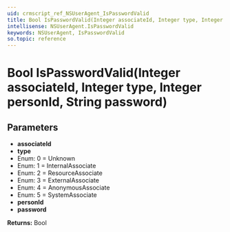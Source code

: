 ```yaml
---
uid: crmscript_ref_NSUserAgent_IsPasswordValid
title: Bool IsPasswordValid(Integer associateId, Integer type, Integer personId, String password)
intellisense: NSUserAgent.IsPasswordValid
keywords: NSUserAgent, IsPasswordValid
so.topic: reference
---
```


# Bool IsPasswordValid(Integer associateId, Integer type, Integer personId, String password)

## Parameters

* **associateId** 
* **type** 
* Enum: 0 = Unknown 
* Enum: 1 = InternalAssociate 
* Enum: 2 = ResourceAssociate 
* Enum: 3 = ExternalAssociate 
* Enum: 4 = AnonymousAssociate 
* Enum: 5 = SystemAssociate 
* **personId** 
* **password** 

**Returns:** Bool
